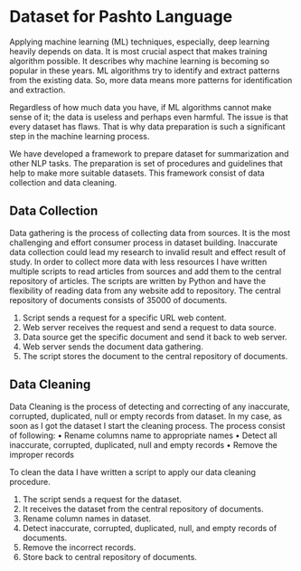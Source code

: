 # Dataset for Pashto Language

Applying machine learning (ML) techniques, especially, deep learning heavily depends on data.  It is most crucial aspect that makes training algorithm possible. It describes why machine learning is becoming so popular in these years. ML algorithms try to identify and extract patterns from the existing data. So, more data means more patterns for identification and extraction. 

Regardless of how much data you have, if ML algorithms cannot make sense of it; the data is useless and perhaps even harmful.  The issue is that every dataset has flaws. That is why data preparation is such a significant step in the machine learning process. 

We have developed a framework to prepare dataset for summarization and other NLP tasks. The preparation is set of procedures and guidelines that help to make more suitable datasets. This framework consist of data collection and data cleaning.


## Data Collection

Data gathering is the process of collecting data from sources. It is the most challenging and effort consumer process in dataset building. Inaccurate data collection could lead my research to invalid result and effect result of study. In order to collect more data with less resources I have written multiple scripts to read articles from sources and add them to the central repository of articles. The scripts are written by Python and have the flexibility of reading data from any website add to repository. The central repository of documents consists of 35000 of documents.

1.	Script sends a request for a specific URL web content.
2.	Web server receives the request and send a request to data source.
3.	Data source get the specific document and send it back to web server.
4.	Web server sends the document data gathering.
5.	The script stores the document to the central repository of documents.


## Data Cleaning 

Data Cleaning is the process of detecting and correcting of any inaccurate, corrupted, duplicated, null or empty records from dataset. In my case, as soon as I got the dataset I start the cleaning process. The process consist of following:
•	Rename columns name to appropriate names
•	Detect all inaccurate, corrupted, duplicated, null and empty records
•	Remove the improper records



To clean the data I have written a script to apply our data cleaning procedure. 

1.	The script sends a request for the dataset.
2.	It receives the dataset from the central repository of documents.
3.	Rename column names in dataset.
4.	Detect inaccurate, corrupted, duplicated, null, and empty records of documents.
5.	Remove the incorrect records.
6.	 Store back to central repository of documents.

